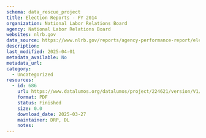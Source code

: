 ```yaml
---
schema: data_rescue_project 
title: Election Reports - FY 2014
organization: National Labor Relations Board
agency: National Labor Relations Board
websites: nlrb.gov
data_source: https://www.nlrb.gov/reports/agency-performance-report/election-reports/election-reports-fy-2014
description: 
last_modified: 2025-04-01
metadata_available: No
metadata_url: 
category:
  - Uncategorized
resources:
  - id: 686
    url: https://www.datalumos.org/datalumos/project/224621/version/V1/view
    format: PDF
    status: Finished
    size: 0.0
    download_date: 2025-03-27
    maintainer: DRP, DL
    notes: 
---
```

